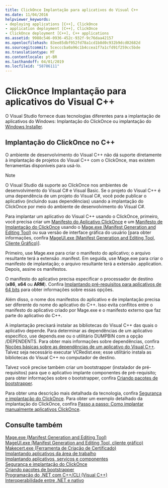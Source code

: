 ```yaml
---
title: ClickOnce Implantação para aplicativos do Visual C++
ms.date: 11/04/2016
helpviewer_keywords:
- deploying applications [C++], ClickOnce
- application deployment [C++], ClickOnce
- ClickOnce deployment [C++], C++ applications
ms.assetid: 9988c546-0936-452c-932f-9c76daa42157
ms.openlocfilehash: 83ee85dbf952fd78a1cd1b8d0c932b9dcd02682d
ms.sourcegitcommit: 5cecccba0a96c1b4ccea1f7a1cfd91f259cc5bde
ms.translationtype: MT
ms.contentlocale: pt-BR
ms.lasthandoff: 04/01/2019
ms.locfileid: "58786111"
---
```

# <a name="clickonce-deployment-for-visual-c-applications"></a>ClickOnce Implantação para aplicativos do Visual C++

O Visual Studio fornece duas tecnologias diferentes para a implantação de aplicativos do Windows: Implantação do ClickOnce ou implantação do [Windows Installer](/windows/desktop/Msi/windows-installer-portal).

## <a name="clickonce-deployment-in-c"></a>Implantação do ClickOnce no C++

O ambiente de desenvolvimento do Visual C++ não dá suporte diretamente à implantação de projetos do Visual C++ com o ClickOnce, mas existem ferramentas disponíveis para usá-lo.

> [!NOTE]
>  O Visual Studio dá suporte ao ClickOnce nos ambientes de desenvolvimento do Visual C# e Visual Basic. Se o projeto do Visual C++ é uma dependência de um projeto do Visual C#, você pode publicar o aplicativo (incluindo suas dependências) usando a implantação do ClickOnce por meio do ambiente de desenvolvimento do Visual C#.

Para implantar um aplicativo do Visual C++ usando o ClickOnce, primeiro, você precisa criar um [Manifesto do Aplicativo ClickOnce](/visualstudio/deployment/clickonce-application-manifest) e um [Manifesto de Implantação do ClickOnce](/visualstudio/deployment/clickonce-deployment-manifest) usando o [Mage.exe (Manifest Generation and Editing Tool)](/dotnet/framework/tools/mage-exe-manifest-generation-and-editing-tool) ou sua versão de interface gráfica do usuário [para obter informações, confira [MageUI.exe (Manifest Generation and Editing Tool, Cliente Gráfico)](/dotnet/framework/tools/mageui-exe-manifest-generation-and-editing-tool-graphical-client)].

Primeiro, use Mage.exe para criar o manifesto do aplicativo; o arquivo resultante terá a extensão .manifest. Em seguida, use Mage.exe para criar o manifesto de implantação; o arquivo resultante terá a extensão .application. Depois, assine os manifestos.

O manifesto do aplicativo precisa especificar o processador de destino (**x86**, **x64** ou **ARM**). Confira [Implantando pré-requisitos para aplicativos de 64 bits](/visualstudio/deployment/deploying-prerequisites-for-64-bit-applications) para obter informações sobre essas opções.

Além disso, o nome dos manifestos do aplicativo e de implantação precisa ser diferente do nome do aplicativo do C++. Isso evita conflitos entre o manifesto do aplicativo criado por Mage.exe e o manifesto externo que faz parte do aplicativo do C++.

A implantação precisará instalar as bibliotecas do Visual C++ das quais o aplicativo depende. Para determinar as dependências de um aplicativo específico, use depends.exe ou o utilitário DUMPBIN com a opção /DEPENDENTS. Para obter mais informações sobre dependências, confira [Noções básicas sobre as dependências de um aplicativo do Visual C++](understanding-the-dependencies-of-a-visual-cpp-application.md). Talvez seja necessário executar VCRedist.exe; esse utilitário instala as bibliotecas do Visual C++ no computador de destino.

Talvez você precise também criar um bootstrapper (instalador de pré-requisitos) para que o aplicativo implante componentes de pré-requisito; para obter informações sobre o bootstrapper, confira [Criando pacotes de bootstrapper](/visualstudio/deployment/creating-bootstrapper-packages).

Para obter uma descrição mais detalhada da tecnologia, confira [Segurança e implantação do ClickOnce](/visualstudio/deployment/clickonce-security-and-deployment). Para obter um exemplo detalhado da implantação do ClickOnce, confira [Passo a passo: Como implantar manualmente aplicativos ClickOnce](/visualstudio/deployment/walkthrough-manually-deploying-a-clickonce-application).

## <a name="see-also"></a>Consulte também

[Mage.exe (Manifest Generation and Editing Tool)](/dotnet/framework/tools/mage-exe-manifest-generation-and-editing-tool)<br>
[MageUI.exe (Manifest Generation and Editing Tool, cliente gráfico)](/dotnet/framework/tools/mageui-exe-manifest-generation-and-editing-tool-graphical-client)<br>
[Makecert.exe (Ferramenta de Criação de Certificado)](https://msdn.microsoft.com/library/windows/desktop/aa386968)<br>
[Implantando aplicativos da área de trabalho](deploying-native-desktop-applications-visual-cpp.md)<br>
[Implantando aplicativos, serviços e componentes](/visualstudio/deployment/deploying-applications-services-and-components)<br>
[Segurança e implantação do ClickOnce](/visualstudio/deployment/clickonce-security-and-deployment)<br>
[Criando pacotes de bootstrapper](/visualstudio/deployment/creating-bootstrapper-packages)<br>
[Programação do .NET com C++/CLI (Visual C++)](../dotnet/dotnet-programming-with-cpp-cli-visual-cpp.md)<br>
[Interoperabilidade entre .NET e nativo](../dotnet/native-and-dotnet-interoperability.md)
